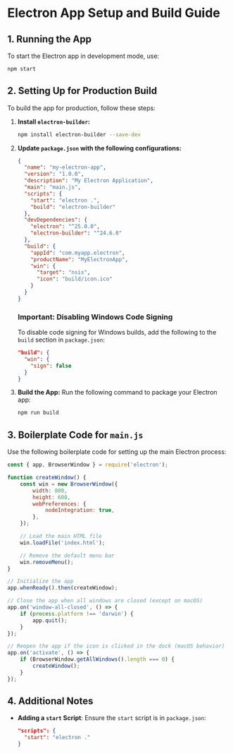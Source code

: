 # Electron App Setup and Build Guide

## 1. Running the App
To start the Electron app in development mode, use:
```bash
npm start
```

## 2. Setting Up for Production Build
To build the app for production, follow these steps:

1. **Install `electron-builder`:**
   ```bash
   npm install electron-builder --save-dev
   ```

2. **Update `package.json` with the following configurations:**
   ```json
   {
     "name": "my-electron-app",
     "version": "1.0.0",
     "description": "My Electron Application",
     "main": "main.js",
     "scripts": {
       "start": "electron .",
       "build": "electron-builder"
     },
     "devDependencies": {
       "electron": "^25.0.0",
       "electron-builder": "^24.6.0"
     },
     "build": {
       "appId": "com.myapp.electron",
       "productName": "MyElectronApp",
       "win": {
         "target": "nsis",
         "icon": "build/icon.ico"
       }
     }
   }
   ```

   ### Important: Disabling Windows Code Signing
   To disable code signing for Windows builds, add the following to the `build` section in `package.json`:
   ```json
   "build": {
     "win": {
       "sign": false
     }
   }
   ```

3. **Build the App:**
   Run the following command to package your Electron app:
   ```bash
   npm run build
   ```

## 3. Boilerplate Code for `main.js`
Use the following boilerplate code for setting up the main Electron process:

```javascript
const { app, BrowserWindow } = require('electron');

function createWindow() {
    const win = new BrowserWindow({
        width: 800,
        height: 600,
        webPreferences: {
            nodeIntegration: true,
        },
    });

    // Load the main HTML file
    win.loadFile('index.html');

    // Remove the default menu bar
    win.removeMenu();
}

// Initialize the app
app.whenReady().then(createWindow);

// Close the app when all windows are closed (except on macOS)
app.on('window-all-closed', () => {
    if (process.platform !== 'darwin') {
        app.quit();
    }
});

// Reopen the app if the icon is clicked in the dock (macOS behavior)
app.on('activate', () => {
    if (BrowserWindow.getAllWindows().length === 0) {
        createWindow();
    }
});
```

## 4. Additional Notes
- **Adding a `start` Script**: Ensure the `start` script is in `package.json`:
   ```json
   "scripts": {
     "start": "electron ."
   }
   ```
